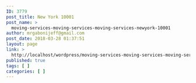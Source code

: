 ```yaml
---
ID: 3779
post_title: New York 10001
post_name: >
  moving-services-moving-services-moving-services-newyork-10001
author: mrgabonijeff@gmail.com
post_date: 2018-03-28 01:37:51
layout: page
link: >
  http://localhost/wordpress/moving-services-moving-services-moving-services-newyork-10001/
published: true
tags: [ ]
categories: [ ]
---
```

